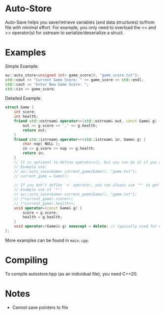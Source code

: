 # Auto-Store
Auto-Save helps you save/retrieve variables (and data structures) to/from file with minimal effort. 
For example, you only need to overload the << and >> operator(s) for ostream to serialize/deserialize a struct.

# Examples
Simple Example:
```c++
au::auto_store<unsigned int> game_score{0, "game_score.txt"};
std::cout << "Current Game Score: " << game_score << std::endl;
std::cout << "Enter New Game Score: ";
std::cin >> game_score;
```
Detailed Example:
```c++
struct Game {
	int score;
	int health;
	friend std::ostream& operator<<(std::ostream& out, const Game& g) {
		out << g.score << ',' << g.health;
		return out;
	}
	friend std::istream& operator>>(std::istream& in, Game& g) {
		char nop{ NULL };
		in >> g.score >> nop >> g.health;
		return in;
	}
	// It is optional to define operator=(), but you can do it if you want to use the '=' operator.
	// Example use:
	// au::auto_save<Game> current_game{Game(), "game.txt"};
	// current_game = Game();
	
	// If you don't define '=' operator, you can always use '*' to get the object stored inside auto_save
	// Example use of '*':
	// au::auto_save<Game> current_game{Game(), "game.txt"};
	// (*current_game).score++;
	// (*current_game).health++;
	void operator=(const Game& g) {
		score = g.score;
		health = g.health;
	}
	void operator=(Game&& g) noexcept = delete; // typically used for efficiency
};
```
More examples can be found in ```main.cpp```.

# Compiling
To compile autostore.hpp (as an individual file), you need C++20.

# Notes
- Cannot save pointers to file
